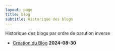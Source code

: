 ```yaml
---
layout: page
title: blog
subtitle: Historique des blogs
---
```

Historique des blogs par ordre de parution inverse

* [Création du Blog](/_posts/2024-08-30-Création-du-blog.md) **2024-08-30**
          
